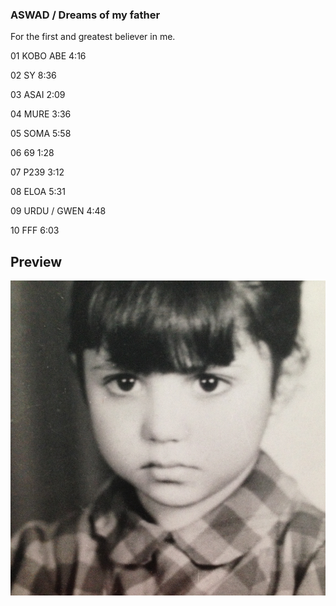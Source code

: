 ### ASWAD / Dreams of my father

For the first and greatest believer in me.


01 KOBO ABE 4:16

02 SY 8:36

03 ASAI 2:09

04 MURE 3:36

05 SOMA 5:58

06 69 1:28

07 P239 3:12

08 ELOA 5:31

09 URDU / GWEN 4:48

10 FFF 6:03


## Preview

![](https://raw.githubusercontent.com/SYNHMN/ASWAD/main/preview/Preview-1.png)
